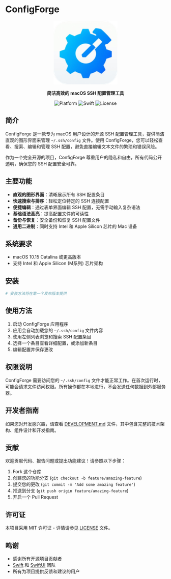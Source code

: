 # ConfigForge

<p align="center">
  <img src="ConfigForge/Assets.xcassets/AppIcon.appiconset/icon_128x128_1x.png" alt="ConfigForge Logo" width="200">
</p>

<p align="center">
  <b>简洁高效的 macOS SSH 配置管理工具</b>
</p>

<p align="center">
  <img src="https://img.shields.io/badge/Platform-macOS%2010.15%2B-brightgreen" alt="Platform">
  <img src="https://img.shields.io/badge/Swift-6.1-orange" alt="Swift">
  <img src="https://img.shields.io/badge/License-MIT-blue" alt="License">
</p>

## 简介

ConfigForge 是一款专为 macOS 用户设计的开源 SSH 配置管理工具，提供简洁直观的图形界面来管理 `~/.ssh/config` 文件。使用 ConfigForge，您可以轻松查看、搜索、编辑和管理 SSH 配置，避免直接编辑文本文件的繁琐和错误风险。

作为一个完全开源的项目，ConfigForge 尊重用户的隐私和自由，所有代码公开透明，确保您的 SSH 配置安全可靠。

## 主要功能

- **直观的图形界面**：清晰展示所有 SSH 配置条目
- **快速搜索与排序**：轻松定位特定的 SSH 连接配置
- **便捷编辑**：通过表单界面编辑 SSH 配置，无需手动输入复杂语法
- **基础语法高亮**：提高配置文件的可读性
- **备份与恢复**：安全备份和恢复 SSH 配置文件
- **通用二进制**：同时支持 Intel 和 Apple Silicon 芯片的 Mac 设备

## 系统要求

- macOS 10.15 Catalina 或更高版本
- 支持 Intel 和 Apple Silicon (M系列) 芯片架构

## 安装

```bash
# 安装方法将在第一个发布版本提供
```

## 使用方法

1. 启动 ConfigForge 应用程序
2. 应用会自动加载您的 `~/.ssh/config` 文件内容
3. 使用左侧列表浏览和搜索 SSH 配置条目
4. 选择一个条目查看详细配置，或添加新条目
5. 编辑配置并保存更改

## 权限说明

ConfigForge 需要访问您的 `~/.ssh/config` 文件才能正常工作。在首次运行时，可能会请求文件访问权限。所有操作都在本地进行，不会发送任何数据到外部服务器。

## 开发者指南

如果您对开发感兴趣，请查看 [DEVELOPMENT.md](DEVELOPMENT.md) 文件，其中包含完整的技术架构、组件设计和开发指南。

## 贡献

欢迎贡献代码、报告问题或提出功能建议！请参照以下步骤：

1. Fork 这个仓库
2. 创建您的功能分支 (`git checkout -b feature/amazing-feature`)
3. 提交您的更改 (`git commit -m 'Add some amazing feature'`)
4. 推送到分支 (`git push origin feature/amazing-feature`)
5. 开启一个 Pull Request

## 许可证

本项目采用 MIT 许可证 - 详情请参见 [LICENSE](LICENSE) 文件。

## 鸣谢

- 感谢所有开源项目贡献者
- [Swift](https://swift.org/) 和 [SwiftUI](https://developer.apple.com/xcode/swiftui/) 团队
- 所有为项目提供反馈和建议的用户 